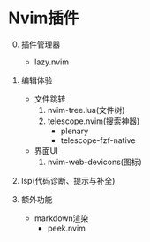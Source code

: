 # Nvim插件
0. 插件管理器
    - lazy.nvim

1. 编辑体验
    - 文件跳转
        1. nvim-tree.lua(文件树)
        2. telescope.nvim(搜索神器)
            - plenary
            - telescope-fzf-native
    - 界面UI
        1. nvim-web-devicons(图标)
    <!-- - 颜色主题 -->
    <!--     - tokyonight -->
    <!-- - 代码解析 -->
    <!--     - nvim-treesitter -->
    <!-- - buffer标签 -->
    <!--     - bufferline -->
    <!-- - 底部状态栏 -->
    <!--     - lualine -->
    <!-- - 缩进显示 -->
    <!--     - indent-blankline -->
    <!-- - 括号配对 -->
    <!--     - nvim-autopairs -->
    <!--     - nvim-surround -->
    <!-- - 快速移动 -->
    <!--     - hop  -->
    <!-- - 多文件查找替换 -->
    <!--     - grug-far  -->

2. lsp(代码诊断、提示与补全)
    <!-- - mason -->
    <!--     - nvim-lspconfig -->
    <!--     - mason-lspconfig -->
    <!-- - lspsaga -->
    <!-- - blink -->
    <!--     - friendly-snippets -->

3. 额外功能
    - markdown渲染
        - peek.nvim
        <!-- - img-clip -->
    <!-- - 异步执行 -->
    <!--     - asyncrun -->
